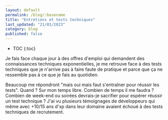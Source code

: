 ```yaml
---
layout: default
permalink: /blog/:basename
title: "Entretiens et tests techniques"
last_updated: "21/01/2023"
category: blog
published: false
---
```


* TOC
{:toc}


Je fais face chaque jour à des offres d'emploi qui demandent des connaissances techniques exponentielles, je me retrouve face à des tests techniques que je n'arrive pas à faire faute de pratique et parce que ça ne ressemble pas à ce que je fais au quotidien.

Beaucoup me répondront "mais oui mais faut s'entraîner pour réussir les tests". Quand ? Sur mon temps libre. Combien de temps il me faudra ? Combien de week-end ou soirées devrais-je sacrifier pour espérer réussir un test technique ? J'ai vu plusieurs témoignages de développeurs qui même avec +10/15 ans d'xp dans leur domaine avaient échoué à des tests techniques de recrutement.
